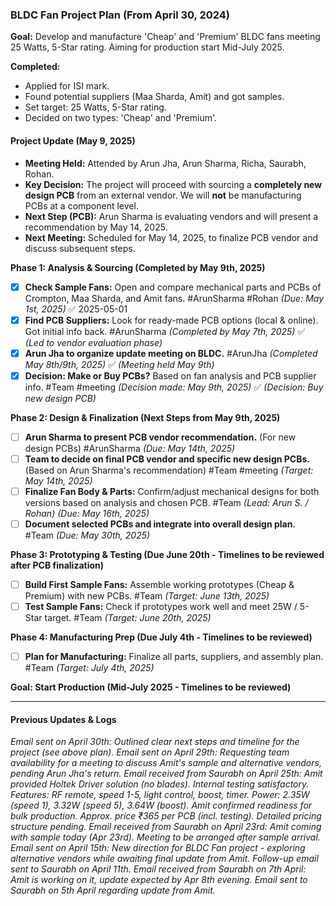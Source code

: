 ### BLDC Fan Project Plan (From April 30, 2024)

**Goal:** Develop and manufacture 'Cheap' and 'Premium' BLDC fans meeting 25 Watts, 5-Star rating. Aiming for production start Mid-July 2025.

**Completed:**
- Applied for ISI mark.
- Found potential suppliers (Maa Sharda, Amit) and got samples.
- Set target: 25 Watts, 5-Star rating.
- Decided on two types: 'Cheap' and 'Premium'.

#### Project Update (May 9, 2025)
- **Meeting Held:** Attended by Arun Jha, Arun Sharma, Richa, Saurabh, Rohan.
- **Key Decision:** The project will proceed with sourcing a **completely new design PCB** from an external vendor. We will **not** be manufacturing PCBs at a component level.
- **Next Step (PCB):** Arun Sharma is evaluating vendors and will present a recommendation by May 14, 2025.
- **Next Meeting:** Scheduled for May 14, 2025, to finalize PCB vendor and discuss subsequent steps.

**Phase 1: Analysis & Sourcing (Completed by May 9th, 2025)**
- [x] **Check Sample Fans:** Open and compare mechanical parts and PCBs of Crompton, Maa Sharda, and Amit fans. #ArunSharma #Rohan *(Due: May 1st, 2025)* ✅ 2025-05-01
- [x] **Find PCB Suppliers:** Look for ready-made PCB options (local & online). Got initial info back. #ArunSharma *(Completed by May 7th, 2025)* ✅ *(Led to vendor evaluation phase)*
- [x] **Arun Jha to organize update meeting on BLDC.** #ArunJha *(Completed May 8th/9th, 2025)* ✅ *(Meeting held May 9th)*
- [x] **Decision: Make or Buy PCBs?** Based on fan analysis and PCB supplier info. #Team #meeting *(Decision made: May 9th, 2025)* ✅ *(Decision: Buy new design PCB)*

**Phase 2: Design & Finalization (Next Steps from May 9th, 2025)**
- [ ] **Arun Sharma to present PCB vendor recommendation.** (For new design PCBs) #ArunSharma *(Due: May 14th, 2025)*
- [ ] **Team to decide on final PCB vendor and specific new design PCBs.** (Based on Arun Sharma's recommendation) #Team #meeting *(Target: May 14th, 2025)*
- [ ] **Finalize Fan Body & Parts:** Confirm/adjust mechanical designs for both versions based on analysis and chosen PCB. #Team *(Lead: Arun S. / Rohan) (Due: May 16th, 2025)*
- [ ] **Document selected PCBs and integrate into overall design plan.** #Team *(Due: May 30th, 2025)*

**Phase 3: Prototyping & Testing (Due June 20th - Timelines to be reviewed after PCB finalization)**
- [ ] **Build First Sample Fans:** Assemble working prototypes (Cheap & Premium) with new PCBs. #Team *(Target: June 13th, 2025)*
- [ ] **Test Sample Fans:** Check if prototypes work well and meet 25W / 5-Star target. #Team *(Target: June 20th, 2025)*

**Phase 4: Manufacturing Prep (Due July 4th - Timelines to be reviewed)**
- [ ] **Plan for Manufacturing:** Finalize all parts, suppliers, and assembly plan. #Team *(Target: July 4th, 2025)*

**Goal: Start Production (Mid-July 2025 - Timelines to be reviewed)**

---

#### Previous Updates & Logs
*Email sent on April 30th: Outlined clear next steps and timeline for the project (see above plan).*
*Email sent on April 29th: Requesting team availability for a meeting to discuss Amit's sample and alternative vendors, pending Arun Jha's return.*
*Email received from Saurabh on April 25th: Amit provided Holtek Driver solution (no blades). Internal testing satisfactory. Features: RF remote, speed 1-5, light control, boost, timer. Power: 2.35W (speed 1), 3.32W (speed 5), 3.64W (boost). Amit confirmed readiness for bulk production. Approx. price ₹365 per PCB (incl. testing). Detailed pricing structure pending.*
*Email received from Saurabh on April 23rd: Amit coming with sample today (Apr 23rd). Meeting to be arranged after sample arrival.*
*Email sent on April 15th: New direction for BLDC Fan project - exploring alternative vendors while awaiting final update from Amit.*
*Follow-up email sent to Saurabh on April 11th.*
*Email received from Saurabh on 7th April: Amit is working on it, update expected by Apr 8th evening.*
*Email sent to Saurabh on 5th April regarding update from Amit.*